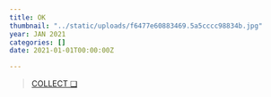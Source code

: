 ```yaml
---
title: OK
thumbnail: "../static/uploads/f6477e60883469.5a5cccc98834b.jpg"
year: JAN 2021
categories: []
date: 2021-01-01T00:00:00Z

---
```

> [COLLECT ❑](https://knownorigin.io/gallery/270950-rhythm "RHYTHM")